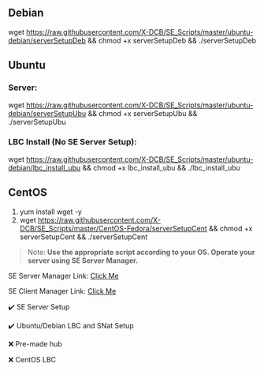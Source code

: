 ## Debian
wget https://raw.githubusercontent.com/X-DCB/SE_Scripts/master/ubuntu-debian/serverSetupDeb && chmod +x serverSetupDeb && ./serverSetupDeb

## Ubuntu
### Server:
wget https://raw.githubusercontent.com/X-DCB/SE_Scripts/master/ubuntu-debian/serverSetupUbu && chmod +x serverSetupUbu && ./serverSetupUbu
### LBC Install (No SE Server Setup):
wget https://raw.githubusercontent.com/X-DCB/SE_Scripts/master/ubuntu-debian/lbc_install_ubu && chmod +x lbc_install_ubu && ./lbc_install_ubu

## CentOS
1. yum install wget -y
2. wget https://raw.githubusercontent.com/X-DCB/SE_Scripts/master/CentOS-Fedora/serverSetupCent && chmod +x serverSetupCent && ./serverSetupCent



> Note: **Use the appropriate script according to your OS. Operate your server using SE Server Manager.**

SE Server Manager Link: [Click Me](http://www.softether-download.com/files/softether/v4.27-9668-beta-2018.05.29-tree/Windows/SoftEther_VPN_Server_and_VPN_Bridge/softether-vpnserver_vpnbridge-v4.27-9668-beta-2018.05.29-windows-x86_x64-intel.exe)

SE Client Manager Link: [Click Me](http://www.softether-download.com/files/softether/v4.27-9668-beta-2018.05.29-tree/Windows/SoftEther_VPN_Client/softether-vpnclient-v4.27-9668-beta-2018.05.29-windows-x86_x64-intel.exe)


:heavy_check_mark: SE Server Setup

:heavy_check_mark: Ubuntu/Debian LBC and SNat Setup

:x: Pre-made hub

:x: CentOS LBC
